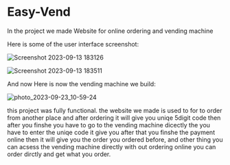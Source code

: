 # Easy-Vend

In the project we made Website for online ordering and vending machine 

Here is some of the user interface screenshot:

![Screenshot 2023-09-13 183126](https://github.com/hunde32/Easy-Vend/assets/132191382/9b70e3bc-ebd3-45e5-b530-7e9bc920121b)


![Screenshot 2023-09-13 183511](https://github.com/hunde32/Easy-Vend/assets/132191382/700140d7-998a-48a1-b291-e7afc2dac0de)

And now Here is now the vending machine we build:

![photo_2023-09-23_10-59-24](https://github.com/hunde32/Easy-Vend/assets/132191382/2c310f25-a4ca-4a0c-a1c3-9a5a4e23c90b)

this project was fully functional. the website we made is used to for to order from another place and after ordering it will give you uniqe 5digit code then after you finshe you have to go to the vending machine dicectly the you have to enter the uniqe code it give you after that you finshe the payment online then it will give you the order you ordered before, and other thing you can acsess the vending machine directly 
with out ordering online you can order dirctly and get what you order.

